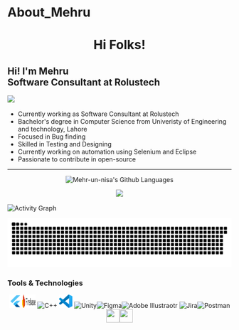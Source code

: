 # About_Mehru
<h1 align="center">Hi Folks!</h1>   
<!--
**Mehr-un-nisa/Mehr-un-nisa** is a ✨ _special_ ✨ repository because its `README.md` (this file) appears on your GitHub profile.
-->
<p align="center">
  
</p>
<!-- <a href="https://github.com/Mehr-un-nisa"><img width="35%" align="right" alt="EishaButt" src="https://github-profile-trophy.vercel.app/?username=Mehr-un-nisa&theme=juicyfresh&no-frame=true&no-bg=true&title=Commit&row=1&column=1" /></a> -->
<h2>Hi! I'm Mehru <br>  Software Consultant at Rolustech </h2> 

<!--<h6>I build <a href="https://stephenajulu.com/portfolio">websites</a>, write <a href="https://stephenajulu.com/blog">articles</a>, design <a href="https://stephenajulu.com/portfolio">graphics</a>, provide <a href="https://stephenajulu.com/book-a-consultation">advice</a> and sell <a href="https://stephenajulu.com/store">digital products</a>.<br>I have 8 years of tech experience, creating products, content and solutons while providing IT services.<br>Do you have a project or need a solution? Then ↴<br><a href="https://stephenajulu.com/contact">Contact me to get in touch now!</a></h6>-->

<img src="https://media2.giphy.com/media/AYMKP85HaWpz8vPBkA/giphy.gif?cid=ecf05e472jt86ag5vcya7corqmdu536r8wor7wb02sl8u4z0&rid=giphy.gif&ct=g" />
<br />


-  Currently working as Software Consultant at Rolustech
-  Bachelor's degree in Computer Science from Univeristy of Engineering and technology, Lahore
-  Focused in Bug finding 
-  Skilled in Testing and Designing
-  Currently working on automation using Selenium and Eclipse
-  Passionate to contribute in open-source


<hr>
<p align="center">
 <img width="45%" src="https://github-readme-stats.vercel.app/api/top-langs/?username=Mehr-un-nisa&hide=python&layout=compact&theme=jolly" alt="Mehr-un-nisa's Github Languages"/>
</p>

<p align="center">
  <!-- <img width="48%" src="https://github-readme-stats.vercel.app/api?username=Mehr-un-nisa&show_icons=true&theme=jolly" /> -->
  <img width="48%" src="https://github-readme-streak-stats.herokuapp.com/?user=Mehr-un-nisa&theme=jolly" />
</p>




![Activity Graph](https://activity-graph.herokuapp.com/graph?username=Mehr-un-nisa&bg_color=000000&color=ffffff&line=f364a2&point=ffffff&area=true&hide_border=true)

<p align="center">
  <img width="100%" src="https://raw.githubusercontent.com/rithiksarab/rithiksarab/snakeAsset/github-contribution-grid-snake.svg"/>
</p>


### Tools & Technologies
<p align="center">
<img src="https://raw.githubusercontent.com/github/explore/80688e429a7d4ef2fca1e82350fe8e3517d3494d/topics/flutter/flutter.png" alt="Flutter" width="30" height="30"/><img src="https://raw.githubusercontent.com/gilbarbara/logos/master/logos/firebase.svg" alt="Firebase" width="30" height="30"/> <img src="https://raw.githubusercontent.com/jmnote/z-icons/master/svg/cpp.svg" width="30" alt="C++" height="30"/> <img src="https://raw.githubusercontent.com/github/explore/80688e429a7d4ef2fca1e82350fe8e3517d3494d/topics/visual-studio-code/visual-studio-code.png" alt="VSCode" width="30" height="30"/>  <img src="https://github.com/halak/unity-editor-icons/blob/master/icons/small/BuildSettings.Editor.png" alt="Unity" width="30" height="30"/><img src="https://cdn-icons-png.flaticon.com/512/5968/5968705.png" alt="Figma" width="30" height="30"/><img src="https://icon-library.com/images/adobe-icon-png/adobe-icon-png-20.jpg" alt="Adobe Illustraotr" width="30" height="30"/>
	<img src="https://cdn-icons-png.flaticon.com/512/5968/5968875.png" alt="Jira" width="30" height="30"/><img src="https://cdn.icon-icons.com/icons2/3053/PNG/512/postman_macos_bigsur_icon_189815.png" alt="Postman" width="30" height="30"/><img src="https://icon-library.com/images/adobe-photoshop-icon-png/adobe-photoshop-icon-png-8.jpg" width="30" height="30"/><img src="https://play-lh.googleusercontent.com/kaox1VteLsWAuNxPxhm8t4llaoyFhxzDjo9g4Hdf92bKdT_Sn6Yrdku6rApuc5ktirw=w240-h480-rw" width="30" height="30"/>
</p>


	  
 
	  



